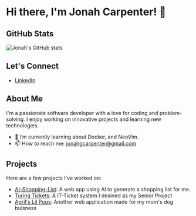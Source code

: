 # Hi there, I'm Jonah Carpenter! 👋

## GitHub Stats
![Jonah's GitHub stats](https://github-readme-stats.vercel.app/api?username=jonahgcarpenter&show_icons=true&theme=radical)

## Let's Connect
- [LinkedIn](https://www.linkedin.com/in/jonah-carpenter-aa2644264/)

## About Me
I'm a passionate software developer with a love for coding and problem-solving. I enjoy working on innovative projects and learning new technologies.

- 🌱 I’m currently learning about Docker, and NeoVim.
- 📫 How to reach me: [jonahgcarpenter@gmail.com](mailto:jonahgcarpenter@gmail.com)

## Projects
Here are a few projects I've worked on:

- [AI-Shopping-List](https://github.com/jonahgcarpenter/ai-shopping-list): A web app using AI to generate a shopping list for me.
- [Turing Tickets](https://github.com/jonahgcarpenter/Turing-Tickets): A IT-Ticket system I desined as my Senior Project
- [April's Lil Pugs](https://github.com/jonahgcarpenter/aprilslilpugs): Another web application made for my mom's dog buisness
